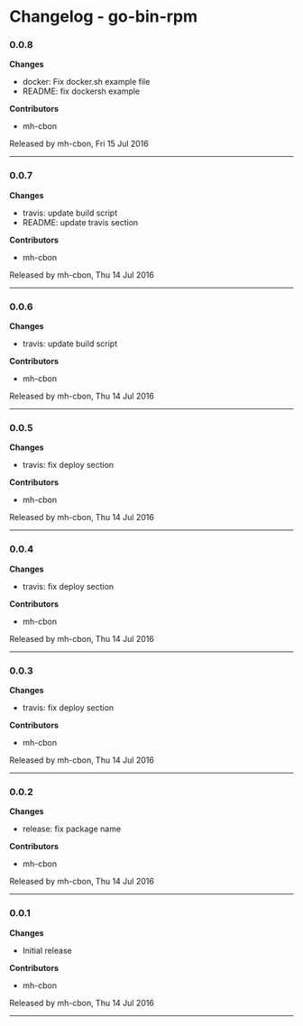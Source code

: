 # Changelog - go-bin-rpm

### 0.0.8

__Changes__

- docker: Fix docker.sh example file
- README: fix dockersh example

__Contributors__

- mh-cbon

Released by mh-cbon, Fri 15 Jul 2016
______________

### 0.0.7

__Changes__

- travis: update build script
- README: update travis section

__Contributors__

- mh-cbon

Released by mh-cbon, Thu 14 Jul 2016
______________

### 0.0.6

__Changes__

- travis: update build script

__Contributors__

- mh-cbon

Released by mh-cbon, Thu 14 Jul 2016
______________

### 0.0.5

__Changes__

- travis: fix deploy section

__Contributors__

- mh-cbon

Released by mh-cbon, Thu 14 Jul 2016
______________

### 0.0.4

__Changes__

- travis: fix deploy section

__Contributors__

- mh-cbon

Released by mh-cbon, Thu 14 Jul 2016
______________

### 0.0.3

__Changes__

- travis: fix deploy section

__Contributors__

- mh-cbon

Released by mh-cbon, Thu 14 Jul 2016
______________

### 0.0.2

__Changes__

- release: fix package name

__Contributors__

- mh-cbon

Released by mh-cbon, Thu 14 Jul 2016
______________

### 0.0.1

__Changes__

- Initial release

__Contributors__

- mh-cbon

Released by mh-cbon, Thu 14 Jul 2016
______________


